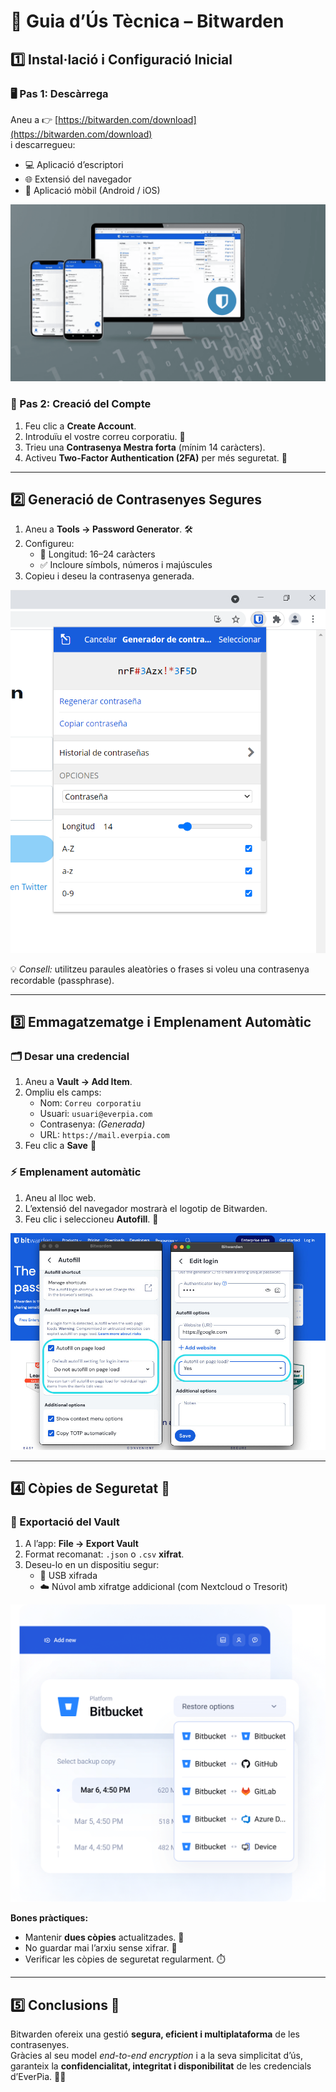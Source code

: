 # 🧭 Guia d’Ús Tècnica – Bitwarden

## 1️⃣ Instal·lació i Configuració Inicial

### 🖥️ Pas 1: Descàrrega
Aneu a 👉 [https://bitwarden.com/download](https://bitwarden.com/download)  
i descarregueu:
- 💻 Aplicació d’escriptori  
- 🌐 Extensió del navegador  
- 📱 Aplicació mòbil (Android / iOS)

<img src="https://github.com/polabenza/Projecte-03---Sobreviure-en-una-Empresa-IT/blob/main/Tasca%2001/Img/Bitwarden-gestor-de-contrasenas.png?raw=true" />

### 🔑 Pas 2: Creació del Compte
1. Feu clic a **Create Account**.  
2. Introduïu el vostre correu corporatiu. 📧  
3. Trieu una **Contrasenya Mestra forta** (mínim 14 caràcters).  
4. Activeu **Two-Factor Authentication (2FA)** per més seguretat. 🔐

---

## 2️⃣ Generació de Contrasenyes Segures

1. Aneu a **Tools → Password Generator**. 🛠️  
2. Configureu:
   - 🔢 Longitud: 16–24 caràcters  
   - ✅ Incloure símbols, números i majúscules  
3. Copieu i deseu la contrasenya generada.

<img src="https://github.com/polabenza/Projecte-03---Sobreviure-en-una-Empresa-IT/blob/main/Tasca%2001/Img/adada.png?raw=true" />

💡 *Consell:* utilitzeu paraules aleatòries o frases si voleu una contrasenya recordable (passphrase).

---

## 3️⃣ Emmagatzematge i Emplenament Automàtic

### 🗂️ Desar una credencial
1. Aneu a **Vault → Add Item**.  
2. Ompliu els camps:
   - Nom: `Correu corporatiu`
   - Usuari: `usuari@everpia.com`
   - Contrasenya: *(Generada)*
   - URL: `https://mail.everpia.com`
3. Feu clic a **Save** 💾

### ⚡ Emplenament automàtic
1. Aneu al lloc web.  
2. L’extensió del navegador mostrarà el logotip de Bitwarden.  
3. Feu clic i seleccioneu **Autofill**. 🚀  

<img src="https://github.com/polabenza/Projecte-03---Sobreviure-en-una-Empresa-IT/blob/main/Tasca%2001/Img/daawdsda.jpg?raw=true" />

---

## 4️⃣ Còpies de Seguretat 🔄

### 💾 Exportació del Vault
1. A l’app: **File → Export Vault**  
2. Format recomanat: `.json` o `.csv` **xifrat**.  
3. Deseu-lo en un dispositiu segur:
   - 🔐 USB xifrada
   - ☁️ Núvol amb xifratge addicional (com Nextcloud o Tresorit)

<img src="https://github.com/polabenza/Projecte-03---Sobreviure-en-una-Empresa-IT/blob/main/Tasca%2001/Img/d7bf25cfba2d828117b83ca1fb65de99.webp?raw=true" />

**Bones pràctiques:**
- Mantenir **dues còpies** actualitzades. 🧱  
- No guardar mai l’arxiu sense xifrar. 🚫  
- Verificar les còpies de seguretat regularment. ⏱️  

---

## 5️⃣ Conclusions 🎯

Bitwarden ofereix una gestió **segura, eficient i multiplataforma** de les contrasenyes.  
Gràcies al seu model *end-to-end encryption* i a la seva simplicitat d’ús, garanteix la **confidencialitat, integritat i disponibilitat** de les credencials d’EverPia. 🔐💪
